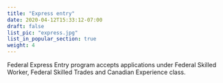 ```yaml
---
title: "Express entry"
date: 2020-04-12T15:33:12-07:00
draft: false
list_pic: "express.jpg"
list_in_popular_section: true
weight: 4
---
```


Federal Express Entry program accepts applications under Federal Skilled Worker, Federal Skilled Trades and Canadian Experience class.
